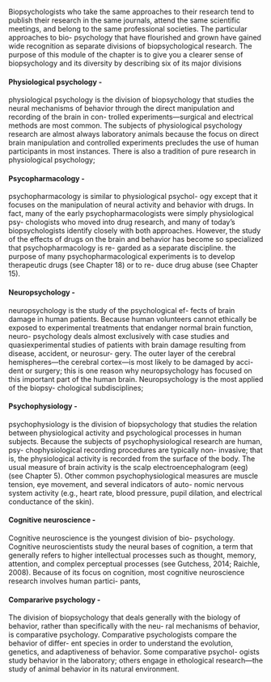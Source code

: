 Biopsychologists who take the same approaches to their
research tend to publish their research in the same journals,
attend the same scientific meetings, and belong to the same
professional societies. The particular approaches to bio-
psychology that have flourished and grown have gained
wide recognition as separate divisions of biopsychological
research. The purpose of this module of the chapter is to
give you a clearer sense of biopsychology and its diversity
by describing six of its major divisions

#### Physiological psychology -
physiological psychology is the division of biopsychology
that studies the neural mechanisms of behavior through
the direct manipulation and recording of the brain in con-
trolled experiments—surgical and electrical methods are
most common. The subjects of physiological psychology
research are almost always laboratory animals because
the focus on direct brain manipulation and controlled
experiments precludes the use of human participants in
most instances. There is also a tradition of pure research
in physiological psychology;

#### Psycopharmacology -
psychopharmacology is similar to physiological psychol-
ogy except that it focuses on the manipulation of neural
activity and behavior with drugs. In fact, many of the early
psychopharmacologists were simply physiological psy-
chologists who moved into drug research, and many of
today’s biopsychologists identify closely with
both approaches. However, the study of the
effects of drugs on the brain and behavior has
become so specialized that psychopharmacology is re-
garded as a separate discipline.
the purpose of many psychopharmacological experiments
is to develop therapeutic drugs (see Chapter 18) or to re-
duce drug abuse (see Chapter 15).

#### Neuropsychology -
neuropsychology is the study of the psychological ef-
fects of brain damage in human patients. Because human
volunteers cannot ethically be exposed to experimental
treatments that endanger normal brain function, neuro-
psychology deals almost exclusively with case studies
and quasiexperimental studies of patients with brain
damage resulting from disease, accident, or neurosur-
gery. The outer layer of the cerebral hemispheres—the
cerebral cortex—is most likely to be damaged by acci-
dent or surgery; this is one reason why neuropsychology
has focused on this important part of the human brain.
Neuropsychology is the most applied of the biopsy-
chological subdisciplines;

#### Psychophysiology -
psychophysiology is the division of biopsychology that
studies the relation between physiological activity and
psychological processes in human subjects. Because the
subjects of psychophysiological research are human, psy-
chophysiological recording procedures are typically non-
invasive; that is, the physiological activity is recorded from
the surface of the body. The usual measure of brain activity
is the scalp electroencephalogram (eeg) (see Chapter 5).
Other common psychophysiological measures are muscle
tension, eye movement, and several indicators of auto-
nomic nervous system activity (e.g., heart rate, blood
pressure, pupil dilation, and electrical conductance of the
skin).

#### Cognitive neuroscience -
Cognitive neuroscience is the youngest division of bio-
psychology. Cognitive neuroscientists study the neural
bases of cognition, a term that generally refers to higher
intellectual processes such as thought, memory, attention,
and complex perceptual processes (see Gutchess, 2014;
Raichle, 2008). Because of its focus on cognition, most
cognitive neuroscience research involves human partici-
pants,

#### Compararive psychology -
The division of biopsychology that deals generally with the
biology of behavior, rather than specifically with the neu-
ral mechanisms of behavior, is comparative psychology.
Comparative psychologists compare the behavior of differ-
ent species in order to understand the evolution, genetics,
and adaptiveness of behavior. Some comparative psychol-
ogists study behavior in the laboratory; others engage in
ethological research—the study of animal behavior in its
natural environment.
